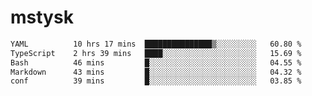 # mstysk

<!--START_SECTION:waka-->

```txt
YAML          10 hrs 17 mins  ███████████████▒░░░░░░░░░   60.80 %
TypeScript    2 hrs 39 mins   ████░░░░░░░░░░░░░░░░░░░░░   15.69 %
Bash          46 mins         █░░░░░░░░░░░░░░░░░░░░░░░░   04.55 %
Markdown      43 mins         █░░░░░░░░░░░░░░░░░░░░░░░░   04.32 %
conf          39 mins         █░░░░░░░░░░░░░░░░░░░░░░░░   03.85 %
```

<!--END_SECTION:waka-->
